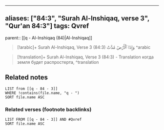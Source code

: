 
---
aliases: ["84:3", "Surah Al-Inshiqaq, verse 3", "Qur'an 84:3"]
tags: Qvref
---

parent:: [[q - Al-Inshiqaq (84)|Al-Inshiqaq]]

> [!arabic]+ Surah Al-Inshiqaq, Verse 3 (84:3)
> <span class="quran-arabic">وَإِذَا ٱلْأَرْضُ مُدَّتْ</span>
^arabic

> [!translation]+ Surah Al-Inshiqaq, Verse 3 (84:3) - Translation
> когда земля будет распростерта,
^translation



## Related notes
```dataview
LIST from [[q - 84 - 3]]
WHERE !contains(file.name, "q - ")
SORT file.name ASC
```

### Related verses (footnote backlinks)
```dataview
LIST FROM [[q - 84 - 3]] AND #Qvref
SORT file.name ASC
```

